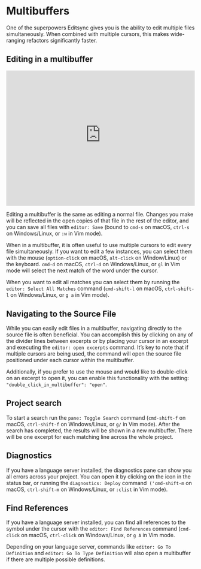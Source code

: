 # Multibuffers

One of the superpowers Editsync gives you is the ability to edit multiple files simultaneously. When combined with multiple cursors, this makes wide-ranging refactors significantly faster.

## Editing in a multibuffer

<div class="video" style="position: relative; padding-top: 71.71314741035857%;">
  <iframe
    src="https://customer-snccc0j9v3kfzkif.cloudflarestream.com/bda0a6584c19f4b39e58a263c0ae4358/iframe?muted=true&preload=true&loop=true&autoplay=true&poster=https%3A%2F%2Fcustomer-snccc0j9v3kfzkif.cloudflarestream.com%2Fbda0a6584c19f4b39e58a263c0ae4358%2Fthumbnails%2Fthumbnail.jpg%3Ftime%3D%26height%3D600&controls=false"
    style="border: none; position: absolute; top: 0; left: 0; height: 100%; width: 100%;"
    allow="accelerometer; gyroscope; autoplay; encrypted-media; picture-in-picture;"
    allowfullscreen="true"
  ></iframe>
</div>

Editing a multibuffer is the same as editing a normal file. Changes you make will be reflected in the open copies of that file in the rest of the editor, and you can save all files with `editor: Save` (bound to `cmd-s` on macOS, `ctrl-s` on Windows/Linux, or `:w` in Vim mode).

When in a multibuffer, it is often useful to use multiple cursors to edit every file simultaneously. If you want to edit a few instances, you can select them with the mouse (`option-click` on macOS, `alt-click` on Window/Linux) or the keyboard. `cmd-d` on macOS, `ctrl-d` on Windows/Linux, or `gl` in Vim mode will select the next match of the word under the cursor.

When you want to edit all matches you can select them by running the `editor: Select All Matches` command (`cmd-shift-l` on macOS, `ctrl-shift-l` on Windows/Linux, or `g a` in Vim mode).

## Navigating to the Source File

While you can easily edit files in a multibuffer, navigating directly to the source file is often beneficial. You can accomplish this by clicking on any of the divider lines between excerpts or by placing your cursor in an excerpt and executing the `editor: open excerpts` command. It’s key to note that if multiple cursors are being used, the command will open the source file positioned under each cursor within the multibuffer.

Additionally, if you prefer to use the mouse and would like to double-click on an excerpt to open it, you can enable this functionality with the setting: `"double_click_in_multibuffer": "open"`.

## Project search

To start a search run the `pane: Toggle Search` command (`cmd-shift-f` on macOS, `ctrl-shift-f` on Windows/Linux, or `g/` in Vim mode). After the search has completed, the results will be shown in a new multibuffer. There will be one excerpt for each matching line across the whole project.

## Diagnostics

If you have a language server installed, the diagnostics pane can show you all errors across your project. You can open it by clicking on the icon in the status bar, or running the `diagnostics: Deploy` command` ('cmd-shift-m` on macOS, `ctrl-shift-m` on Windows/Linux, or `:clist` in Vim mode).

## Find References

If you have a language server installed, you can find all references to the symbol under the cursor with the `editor: Find References` command (`cmd-click` on macOS, `ctrl-click` on Windows/Linux, or `g A` in Vim mode.

Depending on your language server, commands like `editor: Go To Definition` and `editor: Go To Type Definition` will also open a multibuffer if there are multiple possible definitions.
